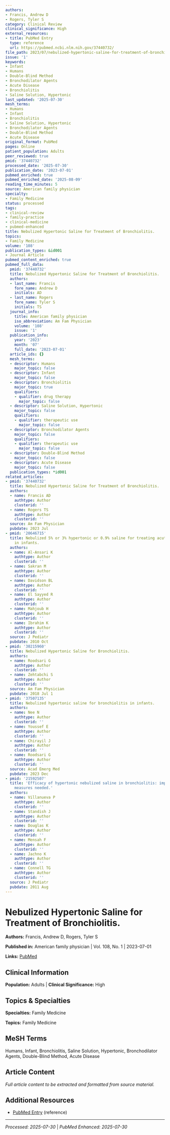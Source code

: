 ```yaml
---
authors:
- Francis, Andrew D
- Rogers, Tyler S
category: Clinical Review
clinical_significance: High
external_resources:
- title: PubMed Entry
  type: reference
  url: https://pubmed.ncbi.nlm.nih.gov/37440732/
file_path: 2023/07/nebulized-hypertonic-saline-for-treatment-of-bronchiolitis.md
issue: '1'
keywords:
- Infant
- Humans
- Double-Blind Method
- Bronchodilator Agents
- Acute Disease
- Bronchiolitis
- Saline Solution, Hypertonic
last_updated: '2025-07-30'
mesh_terms:
- Humans
- Infant
- Bronchiolitis
- Saline Solution, Hypertonic
- Bronchodilator Agents
- Double-Blind Method
- Acute Disease
original_format: PubMed
pages: Online
patient_population: Adults
peer_reviewed: true
pmid: '37440732'
processed_date: '2025-07-30'
publication_date: '2023-07-01'
pubmed_enriched: true
pubmed_enriched_date: '2025-08-09'
reading_time_minutes: 5
source: American family physician
specialty:
- Family Medicine
status: processed
tags:
- clinical-review
- family-practice
- clinical-medicine
- pubmed-enhanced
title: Nebulized Hypertonic Saline for Treatment of Bronchiolitis.
topics:
- Family Medicine
volume: '108'
publication_types: &id001
- Journal Article
pubmed_content_enriched: true
pubmed_full_data:
  pmid: '37440732'
  title: Nebulized Hypertonic Saline for Treatment of Bronchiolitis.
  authors:
  - last_name: Francis
    fore_name: Andrew D
    initials: AD
  - last_name: Rogers
    fore_name: Tyler S
    initials: TS
  journal_info:
    title: American family physician
    iso_abbreviation: Am Fam Physician
    volume: '108'
    issue: '1'
  publication_info:
    year: '2023'
    month: '07'
    full_date: '2023-07-01'
  article_ids: {}
  mesh_terms:
  - descriptor: Humans
    major_topic: false
  - descriptor: Infant
    major_topic: false
  - descriptor: Bronchiolitis
    major_topic: true
    qualifiers:
    - qualifier: drug therapy
      major_topic: false
  - descriptor: Saline Solution, Hypertonic
    major_topic: false
    qualifiers:
    - qualifier: therapeutic use
      major_topic: false
  - descriptor: Bronchodilator Agents
    major_topic: false
    qualifiers:
    - qualifier: therapeutic use
      major_topic: false
  - descriptor: Double-Blind Method
    major_topic: false
  - descriptor: Acute Disease
    major_topic: false
  publication_types: *id001
related_articles:
- pmid: '37440732'
  title: Nebulized Hypertonic Saline for Treatment of Bronchiolitis.
  authors:
  - name: Francis AD
    authtype: Author
    clusterid: ''
  - name: Rogers TS
    authtype: Author
    clusterid: ''
  source: Am Fam Physician
  pubdate: 2023 Jul
- pmid: '20646715'
  title: Nebulized 5% or 3% hypertonic or 0.9% saline for treating acute bronchiolitis
    in infants.
  authors:
  - name: Al-Ansari K
    authtype: Author
    clusterid: ''
  - name: Sakran M
    authtype: Author
    clusterid: ''
  - name: Davidson BL
    authtype: Author
    clusterid: ''
  - name: El Sayyed R
    authtype: Author
    clusterid: ''
  - name: Mahjoub H
    authtype: Author
    clusterid: ''
  - name: Ibrahim K
    authtype: Author
    clusterid: ''
  source: J Pediatr
  pubdate: 2010 Oct
- pmid: '30215960'
  title: Nebulized Hypertonic Saline for Bronchiolitis.
  authors:
  - name: Roodsari G
    authtype: Author
    clusterid: ''
  - name: Zehtabchi S
    authtype: Author
    clusterid: ''
  source: Am Fam Physician
  pubdate: 2018 Jul 1
- pmid: '37507135'
  title: Nebulized hypertonic saline for bronchiolitis in infants.
  authors:
  - name: Nee N
    authtype: Author
    clusterid: ''
  - name: Youssef E
    authtype: Author
    clusterid: ''
  - name: Chirayil J
    authtype: Author
    clusterid: ''
  - name: Roodsari G
    authtype: Author
    clusterid: ''
  source: Acad Emerg Med
  pubdate: 2023 Dec
- pmid: '21592507'
  title: 'Efficacy of hypertonic nebulized saline in bronchiolitis: improved outcome
    measures needed.'
  authors:
  - name: Villanueva P
    authtype: Author
    clusterid: ''
  - name: Standish J
    authtype: Author
    clusterid: ''
  - name: Douglas K
    authtype: Author
    clusterid: ''
  - name: Mensah F
    authtype: Author
    clusterid: ''
  - name: Jachno K
    authtype: Author
    clusterid: ''
  - name: Connell TG
    authtype: Author
    clusterid: ''
  source: J Pediatr
  pubdate: 2011 Aug
---
```


# Nebulized Hypertonic Saline for Treatment of Bronchiolitis.

**Authors:** Francis, Andrew D, Rogers, Tyler S

**Published in:** American family physician | Vol. 108, No. 1 | 2023-07-01

**Links:** [PubMed](https://pubmed.ncbi.nlm.nih.gov/37440732/)

## Clinical Information

**Population:** Adults | **Clinical Significance:** High

## Topics & Specialties

**Specialties:** Family Medicine

**Topics:** Family Medicine

## MeSH Terms

Humans, Infant, Bronchiolitis, Saline Solution, Hypertonic, Bronchodilator Agents, Double-Blind Method, Acute Disease

## Article Content

*Full article content to be extracted and formatted from source material.*

## Additional Resources

- [PubMed Entry](https://pubmed.ncbi.nlm.nih.gov/37440732/) (reference)

---

*Processed: 2025-07-30* | *PubMed Enhanced: 2025-07-30*
